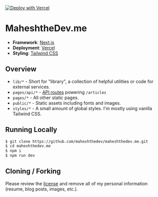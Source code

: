 [![Deploy with Vercel](https://vercel.com/button)](https://vercel.com/new/import?s=https%3A%2F%2Fgithub.com%2FMaheshtheDev%2Fmaheshthedev.me)

# MaheshtheDev.me

- **Framework**: [Next.js](https://nextjs.org/)
- **Deployment**: [Vercel](https://vercel.com)
- **Styling**: [Tailwind CSS](https://tailwindcss.com/)

## Overview

- `lib/*` - Short for "library", a collection of helpful utilities or code for external services.
- `pages/api/*` - [API routes](https://nextjs.org/docs/api-routes/introduction) powering `/articles`
- `pages/*` - All other static pages.
- `public/*` - Static assets including fonts and images.
- `styles/*` - A small amount of global styles. I'm mostly using vanilla Tailwind CSS.

## Running Locally

```bash
$ git clone https://github.com/maheshthedev/maheshthedev.me.git
$ cd maheshthedev.me
$ npm i
$ npm run dev
```

## Cloning / Forking

Please review the [license](https://github.com/maheshthedev/maheshthedev.me/blob/main/LICENSE.txt) and remove all of my personal information (resume, blog posts, images, etc.).